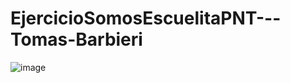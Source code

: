 # EjercicioSomosEscuelitaPNT---Tomas-Barbieri
![image](https://github.com/tomas77745/EjercicioSomosEscuelitaPNT---Tomas-Barbieri/assets/130248973/e46a16cd-7fd1-4546-8bbe-de86ee68a6c1)
